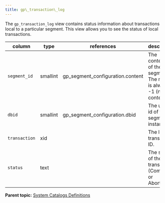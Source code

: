 ```yaml
---
title: gp\_transaction\_log 
---
```


The `gp_transaction_log` view contains status information about transactions local to a particular segment. This view allows you to see the status of local transactions.

|column|type|references|description|
|------|----|----------|-----------|
|`segment_id`|smallint|gp\_segment\_configuration.content|The content id of the segment. The master is always -1 \(no content\).|
|`dbid`|smallint|gp\_segment\_configuration.dbid|The unique id of the segment instance.|
|`transaction`|xid| |The local transaction ID.|
|`status`|text| |The status of the local transaction \(Committed or Aborted\).|

**Parent topic:** [System Catalogs Definitions](../system_catalogs/catalog_ref-html.html)

